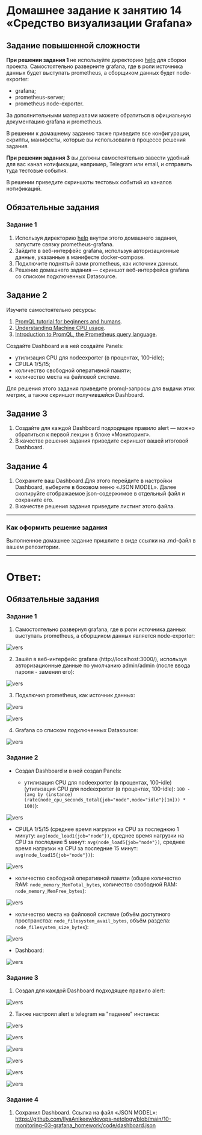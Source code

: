 # Домашнее задание к занятию 14 «Средство визуализации Grafana»

## Задание повышенной сложности

**При решении задания 1** не используйте директорию [help](./help) для сборки проекта. Самостоятельно разверните grafana, где в роли источника данных будет выступать prometheus, а сборщиком данных будет node-exporter:

- grafana;
- prometheus-server;
- prometheus node-exporter.

За дополнительными материалами можете обратиться в официальную документацию grafana и prometheus.

В решении к домашнему заданию также приведите все конфигурации, скрипты, манифесты, которые вы 
использовали в процессе решения задания.

**При решении задания 3** вы должны самостоятельно завести удобный для вас канал нотификации, например, Telegram или email, и отправить туда тестовые события.

В решении приведите скриншоты тестовых событий из каналов нотификаций.

## Обязательные задания

### Задание 1

1. Используя директорию [help](./help) внутри этого домашнего задания, запустите связку prometheus-grafana.
1. Зайдите в веб-интерфейс grafana, используя авторизационные данные, указанные в манифесте docker-compose.
1. Подключите поднятый вами prometheus, как источник данных.
1. Решение домашнего задания — скриншот веб-интерфейса grafana со списком подключенных Datasource.

## Задание 2

Изучите самостоятельно ресурсы:

1. [PromQL tutorial for beginners and humans](https://valyala.medium.com/promql-tutorial-for-beginners-9ab455142085).
1. [Understanding Machine CPU usage](https://www.robustperception.io/understanding-machine-cpu-usage).
1. [Introduction to PromQL, the Prometheus query language](https://grafana.com/blog/2020/02/04/introduction-to-promql-the-prometheus-query-language/).

Создайте Dashboard и в ней создайте Panels:

- утилизация CPU для nodeexporter (в процентах, 100-idle);
- CPULA 1/5/15;
- количество свободной оперативной памяти;
- количество места на файловой системе.

Для решения этого задания приведите promql-запросы для выдачи этих метрик, а также скриншот получившейся Dashboard.

## Задание 3

1. Создайте для каждой Dashboard подходящее правило alert — можно обратиться к первой лекции в блоке «Мониторинг».
1. В качестве решения задания приведите скриншот вашей итоговой Dashboard.

## Задание 4

1. Сохраните ваш Dashboard.Для этого перейдите в настройки Dashboard, выберите в боковом меню «JSON MODEL». Далее скопируйте отображаемое json-содержимое в отдельный файл и сохраните его.
1. В качестве решения задания приведите листинг этого файла.

---

### Как оформить решение задания

Выполненное домашнее задание пришлите в виде ссылки на .md-файл в вашем репозитории.

---

# Ответ:

## Обязательные задания

### Задание 1

1. Самостоятельно развернул grafana, где в роли источника данных выступать prometheus, а сборщиком данных является node-exporter:

![vers](img/1_1_runing_stack.png)

2. Зашёл в веб-интерфейс grafana (http://localhost:3000/), используя авторизационные данные по умолчанию admin/admin (после ввода пароля - заменил его):

![vers](img/2_1_grafana_run.png)

3. Подключил prometheus, как источник данных:

![vers](img/3_1_add_url_prometheus.png)

![vers](img/3_2_prometheus_save.png)

4. Grafana со списком подключенных Datasource:

![vers](img/4_1_data_sources.png)

### Задание 2

- Создал Dashboard и в ней создал Panels:

  - утилизация CPU для nodeexporter (в процентах, 100-idle) (утилизация CPU для nodeexporter (в процентах, 100-idle): `100 - (avg by (instance) (rate(node_cpu_seconds_total{job="node",mode="idle"}[1m])) * 100)`):

![vers](img/5_1_cpu_idle_100.png)

  - CPULA 1/5/15 (среднее время нагрузки на CPU за последнюю 1 минуту: `avg(node_load1{job="node"})`, среднее время нагрузки на CPU за последние 5 минут: `avg(node_load5{job="node"})`, среднее время нагрузки на CPU за последние 15 минут: `avg(node_load15{job="node"})`):

![vers](img/6_1_cpula_1_5_15.png)

  - количество свободной оперативной памяти (общее количество RAM: `node_memory_MemTotal_bytes`, количество свободной RAM: `node_memory_MemFree_bytes`):

![vers](img/7_1_ram_free.png)

  - количество места на файловой системе (объём доступного пространства: `node_filesystem_avail_bytes`, объём раздела: `node_filesystem_size_bytes`):

![vers](img/8_1_fs.png)

- Dashboard:

![vers](img/9_1_dashboard.png)

### Задание 3

1. Создал для каждой Dashboard подходящее правило alert:

![vers](img/10_1_dashboards_alerts.png)

2. Также настроил alert в telegram на "падение" инстанса:

![vers](img/11_1_prom_alerts.png)

![vers](img/12_1_telegram_ins_down.png)

![vers](img/13_1_dcyml.png)

![vers](img/14_1_promyml.png)

![vers](img/15_1_alertsrule.png)

![vers](img/16_1_confyml.png)

### Задание 4

1. Сохранил Dashboard. Ссылка на файл «JSON MODEL»: https://github.com/IlyaAnikeev/devops-netology/blob/main/10-monitoring-03-grafana_homework/code/dashboard.json
